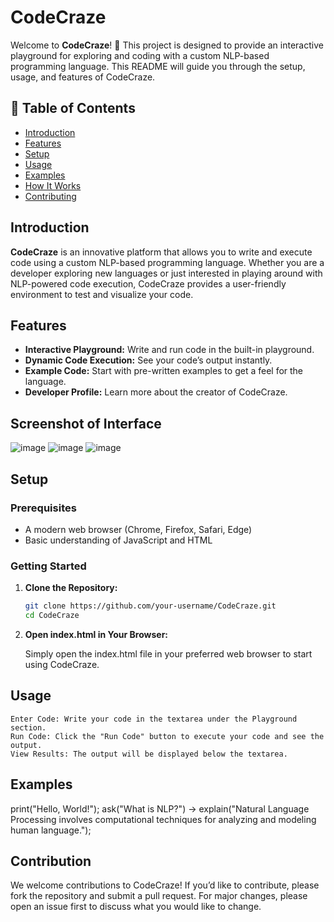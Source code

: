 # CodeCraze

Welcome to **CodeCraze**! 🎉 This project is designed to provide an interactive playground for exploring and coding with a custom NLP-based programming language. This README will guide you through the setup, usage, and features of CodeCraze.

## 📝 Table of Contents

- [Introduction](#introduction)
- [Features](#features)
- [Setup](#setup)
- [Usage](#usage)
- [Examples](#examples)
- [How It Works](#how-it-works)
- [Contributing](#contributing)

## Introduction

**CodeCraze** is an innovative platform that allows you to write and execute code using a custom NLP-based programming language. Whether you are a developer exploring new languages or just interested in playing around with NLP-powered code execution, CodeCraze provides a user-friendly environment to test and visualize your code.

## Features

- **Interactive Playground:** Write and run code in the built-in playground.
- **Dynamic Code Execution:** See your code’s output instantly.
- **Example Code:** Start with pre-written examples to get a feel for the language.
- **Developer Profile:** Learn more about the creator of CodeCraze.

## Screenshot of Interface
![image](https://github.com/user-attachments/assets/bfa6da04-cfaf-48e2-be0b-db07519022fe)
![image](https://github.com/user-attachments/assets/f6ba004e-31e3-4f49-9676-53eee21e3e4f)
![image](https://github.com/user-attachments/assets/2127d349-2e8b-4ea8-ae79-1e1123f4b4d9)

## Setup

### Prerequisites

- A modern web browser (Chrome, Firefox, Safari, Edge)
- Basic understanding of JavaScript and HTML

### Getting Started

1. **Clone the Repository:**

   ```bash
   git clone https://github.com/your-username/CodeCraze.git
   cd CodeCraze
   
2. **Open index.html in Your Browser:**

   Simply open the index.html file in your preferred web browser to start using CodeCraze.

## Usage
    Enter Code: Write your code in the textarea under the Playground section.
    Run Code: Click the "Run Code" button to execute your code and see the output.
    View Results: The output will be displayed below the textarea.

## Examples
print("Hello, World!");
ask("What is NLP?") -> explain("Natural Language Processing involves computational techniques for analyzing and modeling human language.");

## Contribution
We welcome contributions to CodeCraze! If you’d like to contribute, please fork the repository and submit a pull request. For major changes, please open an issue first to discuss what you would like to change.
   
